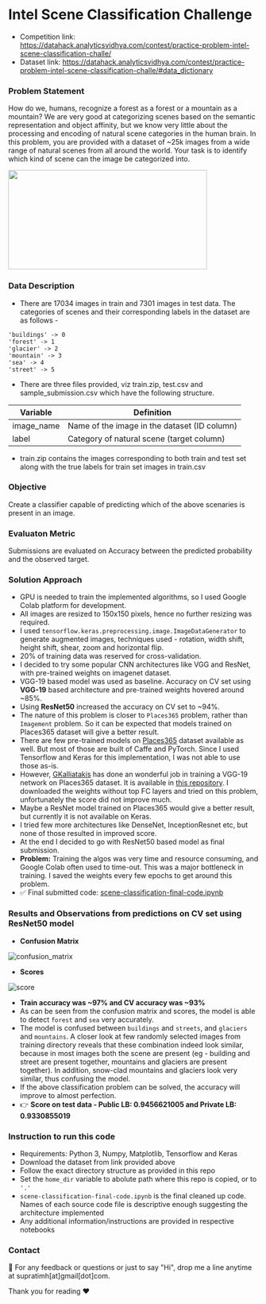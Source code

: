 # Intel Scene Classification Challenge
* Competition link: https://datahack.analyticsvidhya.com/contest/practice-problem-intel-scene-classification-challe/
* Dataset link: https://datahack.analyticsvidhya.com/contest/practice-problem-intel-scene-classification-challe/#data_dictionary

### Problem Statement
How do we, humans, recognize a forest as a forest or a mountain as a mountain? We are very good at categorizing scenes based on the semantic representation and object affinity, but we know very little about the processing and encoding of natural scene categories in the human brain. In this problem, you are provided with a dataset of ~25k images from a wide range of natural scenes from all around the world. Your task is to identify which kind of scene can the image be categorized into.

<img src="https://media.mnn.com/assets/images/2016/08/Jaymi-Heimbuch-_JHX6011-01.jpg.653x0_q80_crop-smart.jpg" width="400px" height="200px"/>

### Data Description
- There are 17034 images in train and 7301 images in test data. The categories of scenes and their corresponding labels in the dataset are as follows -
```
'buildings' -> 0
'forest' -> 1
'glacier' -> 2
'mountain' -> 3
'sea' -> 4
'street' -> 5
```
- There are three files provided, viz train.zip, test.csv and sample_submission.csv which have the following structure.

| Variable	| Definition |
| ------------- | ----------------- |
| image_name	| Name of the image in the dataset (ID column) |
| label | Category of natural scene (target column) |
- train.zip contains the images corresponding to both train and test set along with the true labels for train set images in train.csv

### Objective
Create a classifier capable of predicting which of the above scenaries is present in an image.

### Evaluaton Metric
Submissions are evaluated on Accuracy between the predicted probability and the observed target.

### Solution Approach
- GPU is needed to train the implemented algorithms, so I used Google Colab platform for development.
- All images are resized to 150x150 pixels, hence no further resizing was required.
- I used `tensorflow.keras.preprocessing.image.ImageDataGenerator` to generate augmented images, techniques used - rotation, width shift, height shift, shear, zoom and horizontal flip.
- 20% of training data was reserved for cross-validation.
- I decided to try some popular CNN architectures like VGG and ResNet, with pre-trained weights on imagenet dataset.
- VGG-19 based model was used as baseline. Accuracy on CV set using **VGG-19** based architecture and pre-trained weights hovered around ~85%.
- Using **ResNet50** increased the accuracy on CV set to ~94%.
- The nature of this problem is closer to `Places365` problem, rather than `Imagement` problem. So it can be expected that models trained on Places365 dataset will give a better result.
- There are few pre-trained models on [Places365](https://github.com/CSAILVision/places365) dataset available as well. But most of those are built of Caffe and PyTorch. Since I used Tensorflow and Keras for this implementation, I was not able to use those as-is.
- However, [GKalliatakis](https://github.com/GKalliatakis) has done an wonderful job in training a VGG-19 network on Places365 dataset. It is available in [this repository](https://github.com/GKalliatakis/Keras-Application-Zoo). I downloaded the weights without top FC layers and tried on this problem, unfortunately the score did not improve much.
- Maybe a ResNet model trained on Places365 would give a better result, but currently it is not available on Keras.
- I tried few more architectures like DenseNet, InceptionResnet etc, but none of those resulted in improved score.
- At the end I decided to go with ResNet50 based model as final submission.
- **Problem:** Training the algos was very time and resource consuming, and Google Colab often used to time-out. This was a major bottleneck in training. I saved the weights every few epochs to get around this problem.
- :white_check_mark: Final submitted code: [scene-classification-final-code.ipynb](scene-classification-final-code.ipynb)

### Results and Observations from predictions on CV set using ResNet50 model
- **Confusion Matrix**

![confusion_matrix](https://github.com/SupratimH/applying-ml-use-cases/blob/master/AV-Intel-Scene-Classification-Challenge/images/conf_matrix_resnet50.png) 
- **Scores**

![score](https://github.com/SupratimH/applying-ml-use-cases/blob/master/AV-Intel-Scene-Classification-Challenge/images/score_resnet50.PNG)
- **Train accuracy was ~97% and CV accuracy was ~93%**
- As can be seen from the confusion matrix and scores, the model is able to detect `forest` and `sea` very accurately.
- The model is confused between `buildings` and `streets`, and `glaciers` and `mountains`. A closer look at few randomly selected images from training directory reveals that these combination indeed look similar, because in most images both the scene are present (eg - building and street are present together, mountains and glaciers are present together). In addition, snow-clad mountains and glaciers look very similar, thus confusing the model.
- If the above classification problem can be solved, the accuracy will improve to almost perfection.
- :point_right: **Score on test data - Public LB: 0.9456621005 and Private LB: 0.9330855019**

### Instruction to run this code
- Requirements: Python 3, Numpy, Matplotlib, Tensorflow and Keras
- Download the dataset from link provided above
- Follow the exact directory structure as provided in this repo
- Set the `home_dir` variable to abolute path where this repo is copied, or to `'.'`
- `scene-classification-final-code.ipynb` is the final cleaned up code. Names of each source code file is descriptive enough suggesting the architecture implemented
- Any additional information/instructions are provided in respective notebooks

### Contact
:love_letter: For any feedback or questions or just to say "Hi", drop me a line anytime at supratimh[at]gmail[dot]com.

Thank you for reading :heart:
